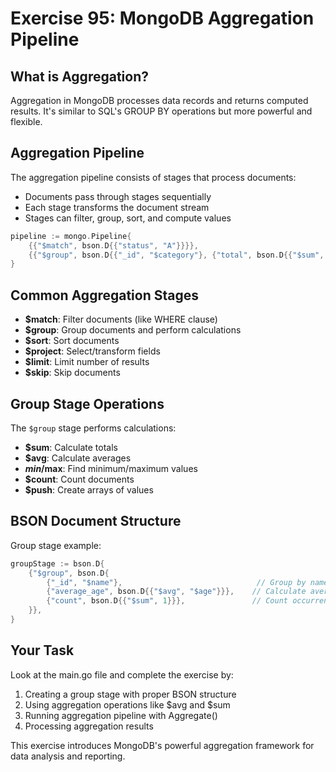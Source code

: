 # Exercise 95: MongoDB Aggregation Pipeline

## What is Aggregation?

Aggregation in MongoDB processes data records and returns computed results. It's similar to SQL's GROUP BY operations but more powerful and flexible.

## Aggregation Pipeline

The aggregation pipeline consists of stages that process documents:
- Documents pass through stages sequentially
- Each stage transforms the document stream
- Stages can filter, group, sort, and compute values

```go
pipeline := mongo.Pipeline{
    {{"$match", bson.D{{"status", "A"}}}},
    {{"$group", bson.D{{"_id", "$category"}, {"total", bson.D{{"$sum", "$amount"}}}}}},
}
```

## Common Aggregation Stages

- **$match**: Filter documents (like WHERE clause)
- **$group**: Group documents and perform calculations
- **$sort**: Sort documents
- **$project**: Select/transform fields
- **$limit**: Limit number of results
- **$skip**: Skip documents

## Group Stage Operations

The `$group` stage performs calculations:
- **$sum**: Calculate totals
- **$avg**: Calculate averages  
- **$min/$max**: Find minimum/maximum values
- **$count**: Count documents
- **$push**: Create arrays of values

## BSON Document Structure

Group stage example:
```go
groupStage := bson.D{
    {"$group", bson.D{
        {"_id", "$name"},                              // Group by name
        {"average_age", bson.D{{"$avg", "$age"}}},    // Calculate average age
        {"count", bson.D{{"$sum", 1}}},               // Count occurrences
    }},
}
```

## Your Task

Look at the main.go file and complete the exercise by:
1. Creating a group stage with proper BSON structure
2. Using aggregation operations like $avg and $sum
3. Running aggregation pipeline with Aggregate()
4. Processing aggregation results

This exercise introduces MongoDB's powerful aggregation framework for data analysis and reporting.